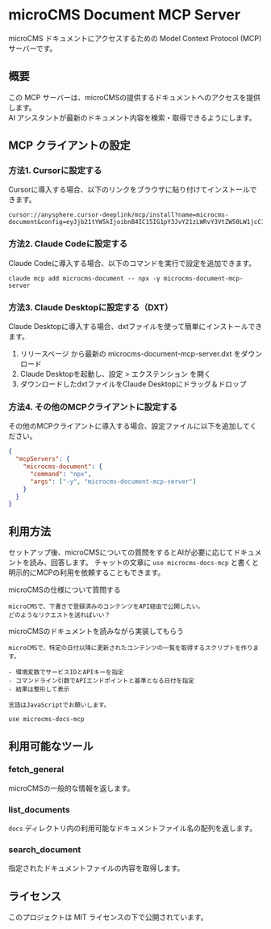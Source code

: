 # microCMS Document MCP Server

microCMS ドキュメントにアクセスするための Model Context Protocol (MCP) サーバーです。

## 概要

この MCP サーバーは、microCMSの提供するドキュメントへのアクセスを提供します。  
AI アシスタントが最新のドキュメント内容を検索・取得できるようにします。


## MCP クライアントの設定

### 方法1. Cursorに設定する

Cursorに導入する場合、以下のリンクをブラウザに貼り付けてインストールできます。

```
cursor://anysphere.cursor-deeplink/mcp/install?name=microcms-document&config=eyJjb21tYW5kIjoibnB4IC15IG1pY3JvY21zLWRvY3VtZW50LW1jcC1zZXJ2ZXIifQ%3D%3D
```

### 方法2. Claude Codeに設定する

Claude Codeに導入する場合、以下のコマンドを実行で設定を追加できます。

```
claude mcp add microcms-document -- npx -y microcms-document-mcp-server
```

### 方法3. Claude Desktopに設定する（DXT）

Claude Desktopに導入する場合、dxtファイルを使って簡単にインストールできます。

1. リリースページ から最新の microcms-document-mcp-server.dxt をダウンロード
2. Claude Desktopを起動し、設定 > エクステンション を開く
3. ダウンロードしたdxtファイルをClaude Desktopにドラッグ＆ドロップ

### 方法4. その他のMCPクライアントに設定する

その他のMCPクライアントに導入する場合、設定ファイルに以下を追加してください。

```json
{
  "mcpServers": {
    "microcms-document": {
      "command": "npx",
      "args": ["-y", "microcms-document-mcp-server"]
    }
  }
}
```

## 利用方法

セットアップ後、microCMSについての質問をするとAIが必要に応じてドキュメントを読み、回答します。
チャットの文章に `use microcms-docs-mcp` と書くと明示的にMCPの利用を依頼することもできます。

microCMSの仕様について質問する
```
microCMSで、下書きで登録済みのコンテンツをAPI経由で公開したい。
どのようなリクエストを送ればいい？
```

microCMSのドキュメントを読みながら実装してもらう
```
microCMSで、特定の日付以降に更新されたコンテンツの一覧を取得するスクリプトを作ります。

- 環境変数でサービスIDとAPIキーを指定
- コマンドライン引数でAPIエンドポイントと基準となる日付を指定
- 結果は整形して表示

言語はJavaScriptでお願いします。

use microcms-docs-mcp
```


## 利用可能なツール

### fetch_general

microCMSの一般的な情報を返します。

### list_documents

`docs` ディレクトリ内の利用可能なドキュメントファイル名の配列を返します。

### search_document

指定されたドキュメントファイルの内容を取得します。


## ライセンス

このプロジェクトは MIT ライセンスの下で公開されています。
